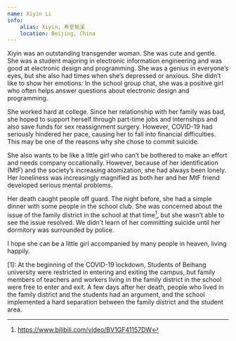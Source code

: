 ```yaml
---
name: Xiyin Li
info:
    alias: Xiyin, 希至栀溪
    location: Beijing, China
---
```


Xiyin was an outstanding transgender woman. She was cute and gentle. She was a student majoring in electronic information engineering and was good at electronic design and programming. She was a genius in everyone’s eyes, but she also had times when she’s depressed or anxious. She didn’t like to show her emotions: In the school group chat, she was a positive girl who often helps answer questions about electronic design and programming.

She worked hard at college. Since her relationship with her family was bad, she hoped to support herself through part-time jobs and internships and also save funds for sex reassignment surgery. However, COVID-19 had seriously hindered her pace, causing her to fall into financial difficulties. This may be one of the reasons why she chose to commit suicide.

She also wants to be like a little girl who can’t be bothered to make an effort and needs company occationally. However, because of her identification (MtF) and the society’s increasing atomization, she had always been lonely. Her loneliness was increasingly magnified as both her and her MtF friend developed serious mental problems.

Her death caught people off guard. The night before, she had a simple dinner with some people in the school club. She was concerned about the issue of the family district in the school at that time[^1], but she wasn’t able to see the issue resolved. We didn't learn of her committing suicide until her dormitory was surrounded by police.

I hope she can be a little girl accompanied by many people in heaven, living happily.

[1]: At the beginning of the COVID-19 lockdown, Students of Beihang university were restricted in entering and exiting the campus, but family members of teachers and workers living in the family district in the school were free to enter and exit. A few days after her death, people who lived in the family district and the students had an argument, and the school implemented a hard separation between the family district and the student area.

[^1]:https://www.bilibili.com/video/BV1GF41157DW
